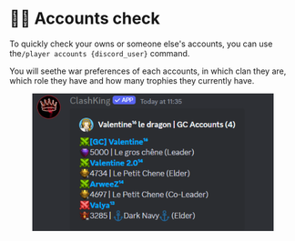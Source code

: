 # 🙎‍♀️ Accounts check

To quickly check your owns or someone else's accounts, you can use the`/player accounts {discord_user}` command.

You will seethe war preferences of each accounts, in which clan they are, which role they have and how many trophies they currently have.

<figure><img src="../.gitbook/assets/image (97).png" alt=""><figcaption></figcaption></figure>
